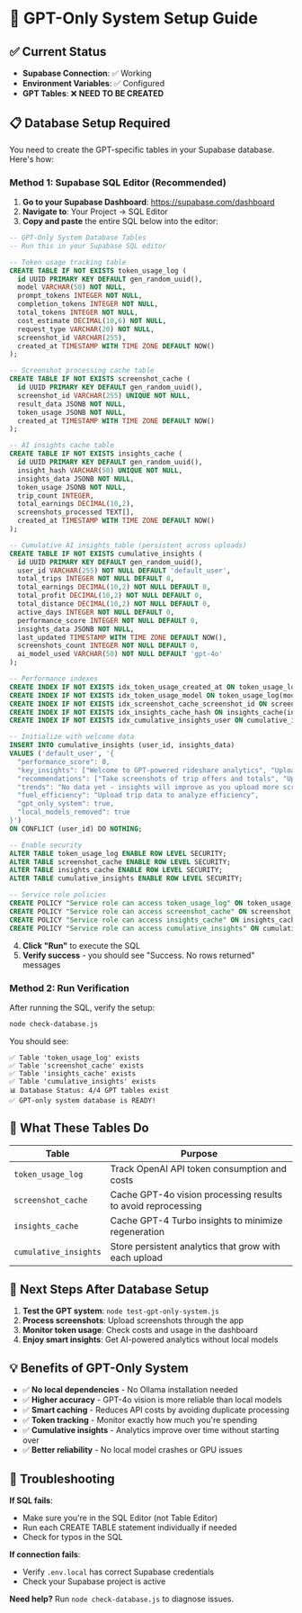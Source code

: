 # 🚀 GPT-Only System Setup Guide

## ✅ Current Status

- **Supabase Connection**: ✅ Working
- **Environment Variables**: ✅ Configured
- **GPT Tables**: ❌ **NEED TO BE CREATED**

## 📋 Database Setup Required

You need to create the GPT-specific tables in your Supabase database. Here's how:

### Method 1: Supabase SQL Editor (Recommended)

1. **Go to your Supabase Dashboard**: https://supabase.com/dashboard
2. **Navigate to**: Your Project → SQL Editor
3. **Copy and paste** the entire SQL below into the editor:

```sql
-- GPT-Only System Database Tables
-- Run this in your Supabase SQL editor

-- Token usage tracking table
CREATE TABLE IF NOT EXISTS token_usage_log (
  id UUID PRIMARY KEY DEFAULT gen_random_uuid(),
  model VARCHAR(50) NOT NULL,
  prompt_tokens INTEGER NOT NULL,
  completion_tokens INTEGER NOT NULL,
  total_tokens INTEGER NOT NULL,
  cost_estimate DECIMAL(10,6) NOT NULL,
  request_type VARCHAR(20) NOT NULL,
  screenshot_id VARCHAR(255),
  created_at TIMESTAMP WITH TIME ZONE DEFAULT NOW()
);

-- Screenshot processing cache table
CREATE TABLE IF NOT EXISTS screenshot_cache (
  id UUID PRIMARY KEY DEFAULT gen_random_uuid(),
  screenshot_id VARCHAR(255) UNIQUE NOT NULL,
  result_data JSONB NOT NULL,
  token_usage JSONB NOT NULL,
  created_at TIMESTAMP WITH TIME ZONE DEFAULT NOW()
);

-- AI insights cache table
CREATE TABLE IF NOT EXISTS insights_cache (
  id UUID PRIMARY KEY DEFAULT gen_random_uuid(),
  insight_hash VARCHAR(50) UNIQUE NOT NULL,
  insights_data JSONB NOT NULL,
  token_usage JSONB NOT NULL,
  trip_count INTEGER,
  total_earnings DECIMAL(10,2),
  screenshots_processed TEXT[],
  created_at TIMESTAMP WITH TIME ZONE DEFAULT NOW()
);

-- Cumulative AI insights table (persistent across uploads)
CREATE TABLE IF NOT EXISTS cumulative_insights (
  id UUID PRIMARY KEY DEFAULT gen_random_uuid(),
  user_id VARCHAR(255) NOT NULL DEFAULT 'default_user',
  total_trips INTEGER NOT NULL DEFAULT 0,
  total_earnings DECIMAL(10,2) NOT NULL DEFAULT 0,
  total_profit DECIMAL(10,2) NOT NULL DEFAULT 0,
  total_distance DECIMAL(10,2) NOT NULL DEFAULT 0,
  active_days INTEGER NOT NULL DEFAULT 0,
  performance_score INTEGER NOT NULL DEFAULT 0,
  insights_data JSONB NOT NULL,
  last_updated TIMESTAMP WITH TIME ZONE DEFAULT NOW(),
  screenshots_count INTEGER NOT NULL DEFAULT 0,
  ai_model_used VARCHAR(50) NOT NULL DEFAULT 'gpt-4o'
);

-- Performance indexes
CREATE INDEX IF NOT EXISTS idx_token_usage_created_at ON token_usage_log(created_at);
CREATE INDEX IF NOT EXISTS idx_token_usage_model ON token_usage_log(model);
CREATE INDEX IF NOT EXISTS idx_screenshot_cache_screenshot_id ON screenshot_cache(screenshot_id);
CREATE INDEX IF NOT EXISTS idx_insights_cache_hash ON insights_cache(insight_hash);
CREATE INDEX IF NOT EXISTS idx_cumulative_insights_user ON cumulative_insights(user_id);

-- Initialize with welcome data
INSERT INTO cumulative_insights (user_id, insights_data)
VALUES ('default_user', '{
  "performance_score": 0,
  "key_insights": ["Welcome to GPT-powered rideshare analytics", "Upload screenshots to start getting insights"],
  "recommendations": ["Take screenshots of trip offers and totals", "Upload dashboard summaries for better analysis"],
  "trends": "No data yet - insights will improve as you upload more screenshots",
  "fuel_efficiency": "Upload trip data to analyze efficiency",
  "gpt_only_system": true,
  "local_models_removed": true
}')
ON CONFLICT (user_id) DO NOTHING;

-- Enable security
ALTER TABLE token_usage_log ENABLE ROW LEVEL SECURITY;
ALTER TABLE screenshot_cache ENABLE ROW LEVEL SECURITY;
ALTER TABLE insights_cache ENABLE ROW LEVEL SECURITY;
ALTER TABLE cumulative_insights ENABLE ROW LEVEL SECURITY;

-- Service role policies
CREATE POLICY "Service role can access token_usage_log" ON token_usage_log FOR ALL USING (auth.role() = 'service_role');
CREATE POLICY "Service role can access screenshot_cache" ON screenshot_cache FOR ALL USING (auth.role() = 'service_role');
CREATE POLICY "Service role can access insights_cache" ON insights_cache FOR ALL USING (auth.role() = 'service_role');
CREATE POLICY "Service role can access cumulative_insights" ON cumulative_insights FOR ALL USING (auth.role() = 'service_role');
```

4. **Click "Run"** to execute the SQL
5. **Verify success** - you should see "Success. No rows returned" messages

### Method 2: Run Verification

After running the SQL, verify the setup:

```bash
node check-database.js
```

You should see:

```
✅ Table 'token_usage_log' exists
✅ Table 'screenshot_cache' exists
✅ Table 'insights_cache' exists
✅ Table 'cumulative_insights' exists
📊 Database Status: 4/4 GPT tables exist
✅ GPT-only system database is READY!
```

## 🎯 What These Tables Do

| Table                 | Purpose                                                      |
| --------------------- | ------------------------------------------------------------ |
| `token_usage_log`     | Track OpenAI API token consumption and costs                 |
| `screenshot_cache`    | Cache GPT-4o vision processing results to avoid reprocessing |
| `insights_cache`      | Cache GPT-4 Turbo insights to minimize regeneration          |
| `cumulative_insights` | Store persistent analytics that grow with each upload        |

## 🚀 Next Steps After Database Setup

1. **Test the GPT system**: `node test-gpt-only-system.js`
2. **Process screenshots**: Upload screenshots through the app
3. **Monitor token usage**: Check costs and usage in the dashboard
4. **Enjoy smart insights**: Get AI-powered analytics without local models

## 💡 Benefits of GPT-Only System

- ✅ **No local dependencies** - No Ollama installation needed
- ✅ **Higher accuracy** - GPT-4o vision is more reliable than local models
- ✅ **Smart caching** - Reduces API costs by avoiding duplicate processing
- ✅ **Token tracking** - Monitor exactly how much you're spending
- ✅ **Cumulative insights** - Analytics improve over time without starting over
- ✅ **Better reliability** - No local model crashes or GPU issues

## 🔧 Troubleshooting

**If SQL fails**:

- Make sure you're in the SQL Editor (not Table Editor)
- Run each CREATE TABLE statement individually if needed
- Check for typos in the SQL

**If connection fails**:

- Verify `.env.local` has correct Supabase credentials
- Check your Supabase project is active

**Need help?** Run `node check-database.js` to diagnose issues.
